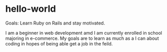 # hello-world
Goals: Learn Ruby on Rails and stay motivated.

I am a beginner in web development amd I am currently enrolled in school majoring in e-commerce.  My goals are to learn as much as a I can about coding in hopes of being able get a job in the feild.
